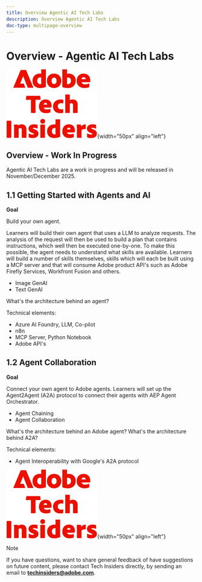 ```yaml
---
title: Overview Agentic AI Tech Labs
description: Overview Agentic AI Tech Labs
doc-type: multipage-overview
---
```

# Overview - Agentic AI Tech Labs

![Tech Insiders](./assets/images/techinsiders.png){width="50px" align="left"}

## Overview - Work In Progress

Agentic AI Tech Labs are a work in progress and will be released in November/December 2025.

## 1.1 Getting Started with Agents and AI

**Goal** 

Build your own agent. 

Learners will build their own agent that uses a LLM to analyze requests. The analysis of the request will then be used to build a plan that contains instructions, which well then be executed one-by-one. To make this possible, the agent needs to understand what skills are available. Learners will build a number of skills themselves, skills which will each be built using a MCP server and that will consume Adobe product API's such as Adobe Firefly Services, Workfront Fusion and others.

- Image GenAI
- Text GenAI

What's the architecture behind an agent?

Technical elements:

- Azure AI Foundry, LLM, Co-pilot
- n8n
- MCP Server, Python Notebook
- Adobe API's

## 1.2 Agent Collaboration

**Goal**

Connect your own agent to Adobe agents. Learners will set up the Agent2Agent (A2A) protocol to connect their agents with AEP Agent Orchestrator. 

- Agent Chaining
- Agent Collaboration

What's the architecture behind an Adobe agent?
What's the architecture behind A2A?

Technical elements:

- Agent Interoperability with Google's A2A protocol

![Tech Insiders](./assets/images/techinsiders.png){width="50px" align="left"}

>[!NOTE]
>
>If you have questions, want to share general feedback of have suggestions on future content, please contact Tech Insiders directly, by sending an email to **techinsiders@adobe.com**.

